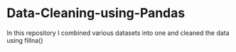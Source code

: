 # Data-Cleaning-using-Pandas
In this repository I combined various datasets into one and cleaned the data using fillna()
